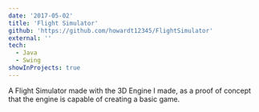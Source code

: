 ```yaml
---
date: '2017-05-02'
title: 'Flight Simulator'
github: 'https://github.com/howardt12345/FlightSimulator'
external: ''
tech: 
  - Java
  - Swing
showInProjects: true
---
```

A Flight Simulator made with the 3D Engine I made, as a proof of concept that the engine is capable of creating a basic game.
